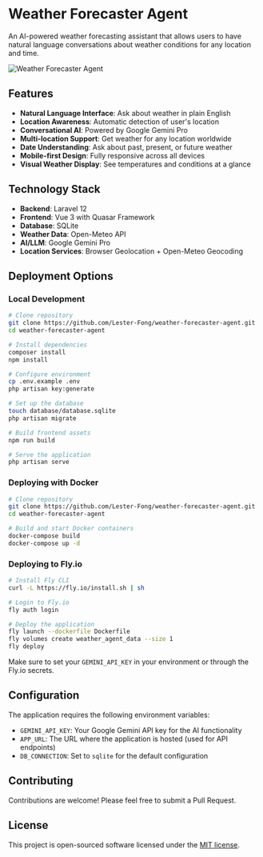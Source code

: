 # Weather Forecaster Agent

An AI-powered weather forecasting assistant that allows users to have natural language conversations about weather conditions for any location and time.

![Weather Forecaster Agent](https://github.com/Lester-Fong/weather-forecaster-agent/raw/master/screenshot.png)

## Features

- **Natural Language Interface**: Ask about weather in plain English
- **Location Awareness**: Automatic detection of user's location
- **Conversational AI**: Powered by Google Gemini Pro
- **Multi-location Support**: Get weather for any location worldwide
- **Date Understanding**: Ask about past, present, or future weather
- **Mobile-first Design**: Fully responsive across all devices
- **Visual Weather Display**: See temperatures and conditions at a glance

## Technology Stack

- **Backend**: Laravel 12
- **Frontend**: Vue 3 with Quasar Framework
- **Database**: SQLite
- **Weather Data**: Open-Meteo API
- **AI/LLM**: Google Gemini Pro
- **Location Services**: Browser Geolocation + Open-Meteo Geocoding

## Deployment Options

### Local Development

```bash
# Clone repository
git clone https://github.com/Lester-Fong/weather-forecaster-agent.git
cd weather-forecaster-agent

# Install dependencies
composer install
npm install

# Configure environment
cp .env.example .env
php artisan key:generate

# Set up the database
touch database/database.sqlite
php artisan migrate

# Build frontend assets
npm run build

# Serve the application
php artisan serve
```

### Deploying with Docker

```bash
# Clone repository
git clone https://github.com/Lester-Fong/weather-forecaster-agent.git
cd weather-forecaster-agent

# Build and start Docker containers
docker-compose build
docker-compose up -d
```

### Deploying to Fly.io

```bash
# Install Fly CLI
curl -L https://fly.io/install.sh | sh

# Login to Fly.io
fly auth login

# Deploy the application
fly launch --dockerfile Dockerfile
fly volumes create weather_agent_data --size 1
fly deploy
```

Make sure to set your `GEMINI_API_KEY` in your environment or through the Fly.io secrets.

## Configuration

The application requires the following environment variables:

- `GEMINI_API_KEY`: Your Google Gemini API key for the AI functionality
- `APP_URL`: The URL where the application is hosted (used for API endpoints)
- `DB_CONNECTION`: Set to `sqlite` for the default configuration

## Contributing

Contributions are welcome! Please feel free to submit a Pull Request.

## License

This project is open-sourced software licensed under the [MIT license](https://opensource.org/licenses/MIT).
